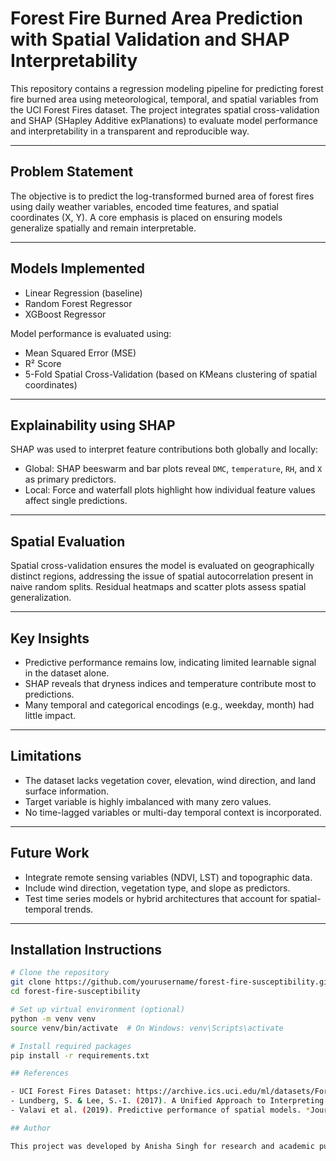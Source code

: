 # Forest Fire Burned Area Prediction with Spatial Validation and SHAP Interpretability

This repository contains a regression modeling pipeline for predicting forest fire burned area using meteorological, temporal, and spatial variables from the UCI Forest Fires dataset. The project integrates spatial cross-validation and SHAP (SHapley Additive exPlanations) to evaluate model performance and interpretability in a transparent and reproducible way.

---


## Problem Statement

The objective is to predict the log-transformed burned area of forest fires using daily weather variables, encoded time features, and spatial coordinates (X, Y). A core emphasis is placed on ensuring models generalize spatially and remain interpretable.

---

## Models Implemented

- Linear Regression (baseline)
- Random Forest Regressor
- XGBoost Regressor

Model performance is evaluated using:

- Mean Squared Error (MSE)
- R² Score
- 5-Fold Spatial Cross-Validation (based on KMeans clustering of spatial coordinates)

---

## Explainability using SHAP

SHAP was used to interpret feature contributions both globally and locally:

- Global: SHAP beeswarm and bar plots reveal `DMC`, `temperature`, `RH`, and `X` as primary predictors.
- Local: Force and waterfall plots highlight how individual feature values affect single predictions.

---

## Spatial Evaluation

Spatial cross-validation ensures the model is evaluated on geographically distinct regions, addressing the issue of spatial autocorrelation present in naive random splits. Residual heatmaps and scatter plots assess spatial generalization.

---

## Key Insights

- Predictive performance remains low, indicating limited learnable signal in the dataset alone.
- SHAP reveals that dryness indices and temperature contribute most to predictions.
- Many temporal and categorical encodings (e.g., weekday, month) had little impact.

---

## Limitations

- The dataset lacks vegetation cover, elevation, wind direction, and land surface information.
- Target variable is highly imbalanced with many zero values.
- No time-lagged variables or multi-day temporal context is incorporated.

---

## Future Work

- Integrate remote sensing variables (NDVI, LST) and topographic data.
- Include wind direction, vegetation type, and slope as predictors.
- Test time series models or hybrid architectures that account for spatial-temporal trends.

---

## Installation Instructions

```bash
# Clone the repository
git clone https://github.com/yourusername/forest-fire-susceptibility.git
cd forest-fire-susceptibility

# Set up virtual environment (optional)
python -m venv venv
source venv/bin/activate  # On Windows: venv\Scripts\activate

# Install required packages
pip install -r requirements.txt

## References

- UCI Forest Fires Dataset: https://archive.ics.uci.edu/ml/datasets/Forest+Fires
- Lundberg, S. & Lee, S.-I. (2017). A Unified Approach to Interpreting Model Predictions. *NeurIPS*.
- Valavi et al. (2019). Predictive performance of spatial models. *Journal of Environmental Management*.

## Author

This project was developed by Anisha Singh for research and academic purposes.